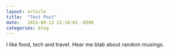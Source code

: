 ```yaml
---
layout: article
title:  "Test Post"
date:   2015-08-13 22:10:01 -0500
categories: blog
---
```

I like food, tech and travel. Hear me blab about random musings. 